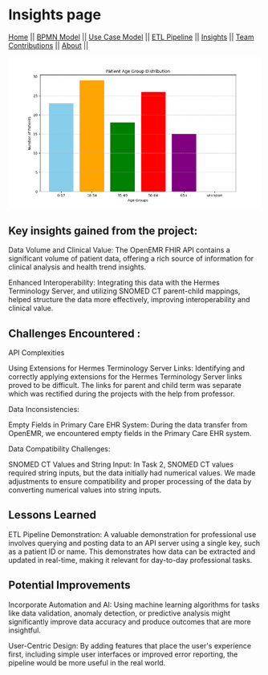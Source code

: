 # Insights page

[Home](./index.md) ||
[BPMN Model](./bpmn.md) ||
[Use Case Model](./use_case.md) ||
[ETL Pipeline](./etl_pipeline.md) ||
[Insights](./insights.md) ||
[Team Contributions](./team_contrib.md) ||
[About](./about.md) ||

![visualization_sample](./assets/Visualization.png)

## Key insights gained from the project:

Data Volume and Clinical Value: The OpenEMR FHIR API contains a significant volume of patient data, offering a rich source of information for clinical analysis and health trend insights.

Enhanced Interoperability: Integrating this data with the Hermes Terminology Server, and utilizing SNOMED CT parent-child mappings, helped structure the data more effectively, improving interoperability and clinical value.

## Challenges Encountered :

API Complexities 

Using Extensions for Hermes Terminology Server Links:  Identifying and correctly applying extensions for the Hermes Terminology Server links proved to be difficult.  The links for parent and child term was separate which was rectified during the projects with the help from professor. 

Data Inconsistencies:

Empty Fields in Primary Care EHR System:  During the data transfer from OpenEMR, we encountered empty fields in the Primary Care EHR system.

Data Compatibility Challenges:

SNOMED CT Values and String Input: In Task 2, SNOMED CT values required string inputs, but the data initially had numerical values.  We made adjustments to ensure compatibility and proper processing of the data by converting numerical values into string inputs.

## Lessons Learned

ETL Pipeline Demonstration: A valuable demonstration for professional use involves querying and posting data to an API server using a single key, such as a patient ID or name. This demonstrates how data can be extracted and updated in real-time, making it relevant for day-to-day professional tasks.


## Potential Improvements

Incorporate Automation and AI: Using machine learning algorithms for tasks like data validation, anomaly detection, or predictive analysis might significantly improve data accuracy and produce outcomes that are more insightful.


User-Centric Design: By adding features that place the user's experience first, including simple user interfaces or improved error reporting, the pipeline would be more useful in the real world.